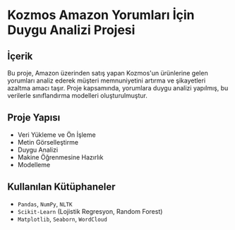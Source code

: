 # Kozmos Amazon Yorumları İçin Duygu Analizi Projesi
## İçerik
Bu proje, Amazon üzerinden satış yapan Kozmos'un ürünlerine gelen yorumları analiz ederek müşteri memnuniyetini artırma ve şikayetleri azaltma amacı taşır. Proje kapsamında, yorumlara duygu analizi yapılmış, bu verilerle sınıflandırma modelleri oluşturulmuştur.

## Proje Yapısı
- Veri Yükleme ve Ön İşleme
- Metin Görselleştirme
- Duygu Analizi
- Makine Öğrenmesine Hazırlık
- Modelleme

## Kullanılan Kütüphaneler

- `Pandas`, `NumPy`, `NLTK`
- `Scikit-Learn` (Lojistik Regresyon, Random Forest)
- `Matplotlib`, `Seaborn`, `WordCloud`
